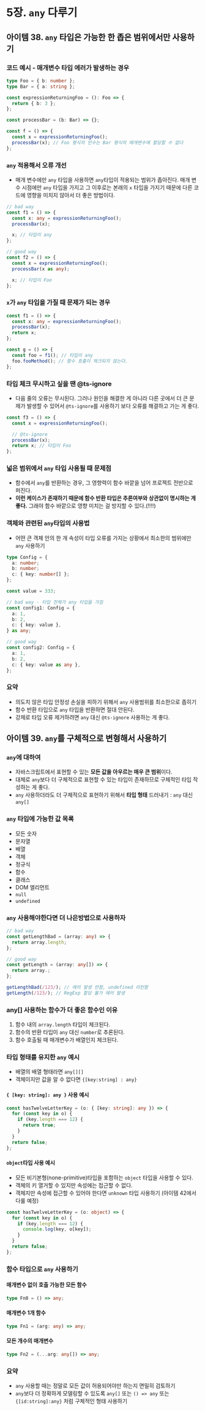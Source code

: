 # 5장. `any` 다루기

## 아이템 38. `any` 타입은 가능한 한 좁은 범위에서만 사용하기

### 코드 예시 - 매개변수 타입 에러가 발생하는 경우

```ts
type Foo = { b: number };
type Bar = { a: string };

const expressionReturningFoo = (): Foo => {
  return { b: 3 };
};

const processBar = (b: Bar) => {};

const f = () => {
  const x = expressionReturningFoo();
  processBar(x); // Foo 형식의 인수는 Bar 형식의 매개변수에 할당할 수 없다
};
```

### `any` 적용해서 오류 개선

- 매개 변수에만 `any` 타입을 사용하면 `any`타입이 적용되는 범위가 좁아진다. 매개 변수 시점에만 `any` 타입을 가지고 그 이후로는 본래의 `x` 타입을 가지기 때문에 다른 코드에 영향을 미치지 않아서 더 좋은 방법이다.

```ts
// bad way
const f1 = () => {
  const x: any = expressionReturningFoo();
  processBar(x);

  x; // 타입이 any
};

// good way
const f2 = () => {
  const x = expressionReturningFoo();
  processBar(x as any);

  x; // 타입이 Foo
};
```

### `x`가 `any` 타입을 가질 때 문제가 되는 경우

```ts
const f1 = () => {
  const x: any = expressionReturningFoo();
  processBar(x);
  return x;
};

const g = () => {
  const foo = f1(); // 타입이 any
  foo.fooMethod(); // 함수 호출이 체크되지 않는다.
};
```

### 타입 체크 무시하고 싶을 땐 @ts-ignore

- 다음 줄의 오류는 무시된다. 그러나 원인을 해결한 게 아니라 다른 곳에서 더 큰 문제가 발생할 수 있어서 `@ts-ignore`를 사용하기 보다 오류를 해결하고 가는 게 좋다.

```ts
const f3 = () => {
  const x = expressionReturningFoo();

  // @ts-ignore
  processBar(x);
  return x; // 타입이 Foo
};
```

### 넓은 범위에서 `any` 타입 사용될 때 문제점

- 함수에서 `any`를 반환하는 경우, 그 영향력이 함수 바깥을 넘어 프로젝트 전반으로 퍼진다.
- **이런 케이스가 존재하기 때문에 함수 반환 타입은 추론여부와 상관없이 명시하는 게 좋다.** 그래야 함수 바깥으로 영향 미치는 걸 방지할 수 있다.(!!!!)

### 객체와 관련된 `any`타입의 사용법

- 어떤 큰 객체 안의 한 개 속성이 타입 오류를 가지는 상황에서 최소한의 범위에만 `any` 사용하기

```ts
type Config = {
  a: number;
  b: number;
  c: { key: number[] };
};

const value = 333;

// bad way - 타입 전체가 any 타입을 가짐
const config1: Config = {
  a: 1,
  b: 2,
  c: { key: value },
} as any;

// good way
const config2: Config = {
  a: 1,
  b: 2,
  c: { key: value as any },
};
```

### 요약

- 의도치 않은 타입 안정성 손실을 피하기 위해서 `any` 사용범위를 최소한으로 좁히기
- 함수 반환 타입으로 `any` 타입을 반환하면 절대 안된다.
- 강제로 타입 오류 제거하려면 `any` 대신 `@ts-ignore` 사용하는 게 좋다.

## 아이템 39. `any`를 구체적으로 변형해서 사용하기

### `any`에 대하여

- 자바스크립트에서 표현할 수 있는 **모든 값을 아우르는 매우 큰 범위**이다.
- 대체로 `any`보다 더 구체적으로 표현할 수 있는 타입이 존재하므로 구체적인 타입 작성하는 게 좋다.
- `any` 사용하더라도 더 구체적으로 표현하기 위해서 **타입 형태** 드러내기 : `any` 대신 `any[]`

### `any` 타입에 가능한 값 목록

- 모든 숫자
- 문자열
- 배열
- 객체
- 정규식
- 함수
- 클래스
- DOM 엘리먼트
- `null`
- `undefined`

### `any` 사용해야한다면 더 나은방법으로 사용하자

```ts
// bad way
const getLengthBad = (array: any) => {
  return array.length;
};

// good way
const getLength = (array: any[]) => {
  return array.;
};

getLengthBad(/123/); // 에러 발생 안함, undefined 리턴함
getLength(/123/); // RegExp 할당 불가 에러 발생
```

### any[] 사용하는 함수가 더 좋은 함수인 이유

1. 함수 내의 `array.length` 타입이 체크된다.
2. 함수의 반환 타입이 `any` 대신 `number`로 추론된다.
3. 함수 호출될 때 매개변수가 배열인지 체크된다.

### 타입 형태를 유지한 `any` 예시

- 배열의 배열 형태라면 `any[][]`
- 객체이지만 값을 알 수 없다면 `{[key:string] : any}`

#### `{ [key: string]: any }` 사용 예시

```ts
const hasTwelveLetterKey = (o: { [key: string]: any }) => {
  for (const key in o) {
    if (key.length === 12) {
      return true;
    }
  }
  return false;
};
```

#### `object`타입 사용 예시

- 모든 비기본형(none-primitive)타입을 포함하는 `object` 타입을 사용할 수 있다.
- 객체의 키 열거할 수 있지만 속성에는 접근할 수 없다.
- 객체지만 속성에 접근할 수 있어야 한다면 `unknown` 타입 사용하기 (아이템 42에서 다룰 예정)

```ts
const hasTwelveLetterKey = (o: object) => {
  for (const key in o) {
    if (key.length === 12) {
      console.log(key, o[key]);
    }
  }
  return false;
};
```

### 함수 타입으로 `any` 사용하기

#### 매개변수 없이 호출 가능한 모든 함수

```ts
type Fn0 = () => any;
```

#### 매개변수 1개 함수

```ts
type Fn1 = (arg: any) => any;
```

#### 모든 개수의 매개변수

```ts
type Fn2 = (...arg: any[]) => any;
```

### 요약

- `any` 사용할 때는 정말로 모든 값이 허용되어야만 하는지 면밀히 검토하기
- `any`보다 더 정확하게 모델링할 수 있도록 `any[]` 또는 `() => any` 또는 `{[id:string]:any}` 처럼 구체적인 형태 사용하기
